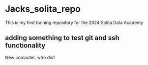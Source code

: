 # Jacks_solita_repo
This is my first training repository for the 2024 Solita Data Academy


## adding something to test git and ssh functionality
New computer, who dis?

